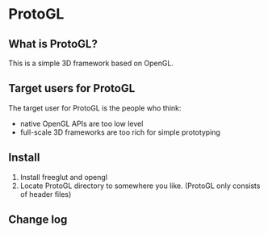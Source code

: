 ProtoGL
=======

What is ProtoGL?
----------------

This is a simple 3D framework based on OpenGL.


Target users for ProtoGL
------------------------

The target user for ProtoGL is the people who think:
- native OpenGL APIs are too low level
- full-scale 3D frameworks are too rich for simple prototyping


Install
-------

1. Install freeglut and opengl
2. Locate ProtoGL directory to somewhere you like.
   (ProtoGL only consists of header files)


Change log
----------




